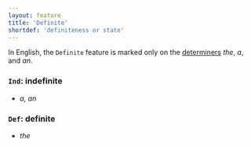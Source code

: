 ```yaml
---
layout: feature
title: 'Definite'
shortdef: 'definiteness or state'
---
```


In English, the `Definite` feature is marked only on the [determiners](en-pos/DET) _the_, _a_, and _an_. 

### `Ind`: indefinite

* _a, an_

### `Def`: definite

* _the_
 

<!-- Interlanguage links updated Út zář 29 20:23:06 CEST 2020 -->
